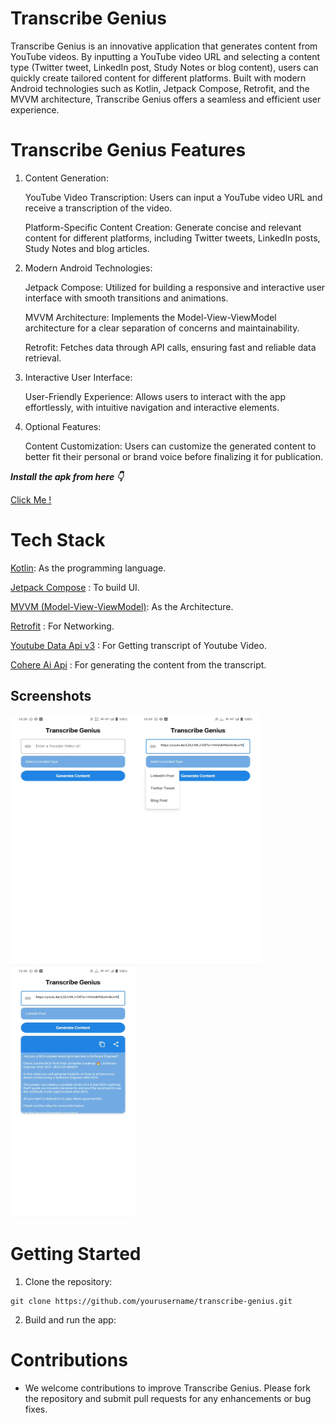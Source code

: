 # Transcribe Genius

Transcribe Genius is an innovative application that generates content from YouTube videos. By inputting a YouTube video URL and selecting a content type (Twitter tweet, LinkedIn post, Study Notes or blog content), users can quickly create tailored content for different platforms. Built with modern Android technologies such as Kotlin, Jetpack Compose, Retrofit, and the MVVM architecture, Transcribe Genius offers a seamless and efficient user experience.


# Transcribe Genius Features
1. Content Generation:

   YouTube Video Transcription: Users can input a YouTube video URL and receive a transcription of the video.

   Platform-Specific Content Creation: Generate concise and relevant content for different platforms, including Twitter tweets, LinkedIn posts, Study Notes and blog articles.

2. Modern Android Technologies:
 
    Jetpack Compose: Utilized for building a responsive and interactive user interface with smooth transitions and animations.
  
    MVVM Architecture: Implements the Model-View-ViewModel architecture for a clear separation of concerns and maintainability.
   
    Retrofit: Fetches data through API calls, ensuring fast and reliable data retrieval.

3. Interactive User Interface:
 
   User-Friendly Experience: Allows users to interact with the app effortlessly, with intuitive navigation and interactive elements.

4. Optional Features:
 
   Content Customization: Users can customize the generated content to better fit their personal or brand voice before finalizing it for publication.

***Install the apk from here 👇***

[Click Me !](https://github.com/iShinzoo/TranscribeGenius/releases/tag/v1.0)


# Tech Stack
[Kotlin](https://kotlinlang.org/):
As the programming language.

[Jetpack Compose](https://developer.android.com/jetpack/compose) :
To build UI.

[MVVM (Model-View-ViewModel)](https://learn.microsoft.com/en-us/dotnet/architecture/maui/mvvm):
As the Architecture.

[Retrofit](https://square.github.io/retrofit/) :
For Networking.

[Youtube Data Api v3](https://developers.google.com/youtube/v3/docs) :
For Getting transcript of Youtube Video.

[Cohere Ai Api](https://docs.cohere.com/reference/generate) :
For generating the content from the transcript.

## Screenshots

<img src="https://github.com/iShinzoo/TranscribeGenius/blob/master/assets/Screenshot_20240528_111748.jpg" alt="project-screenshot" width="200" height="400/"><img src="https://github.com/iShinzoo/TranscribeGenius/blob/master/assets/Screenshot_20240528_111756.jpg" alt="project-screenshot" width="200" height="400/">
<img src="https://github.com/iShinzoo/TranscribeGenius/blob/master/assets/Screenshot_20240528_111805.jpg" alt="project-screenshot" width="200" height="400/">

# Getting Started
1. Clone the repository:

```
git clone https://github.com/yourusername/transcribe-genius.git

```
2. Build and run the app:




# Contributions

  * We welcome contributions to improve Transcribe Genius. Please fork the repository and submit pull requests for any enhancements or bug fixes.


